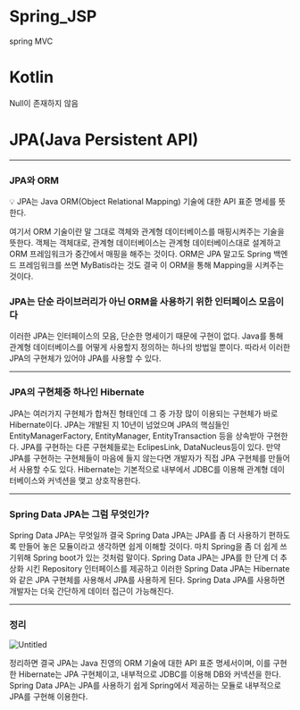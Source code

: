 # Spring_JSP
spring MVC
# Kotlin
Null이 존재하지 않음
# JPA(Java Persistent API)

---

### JPA와 ORM

<aside>
💡 JPA는 Java ORM(Object Relational Mapping) 기술에 대한 API 표준 명세를 뜻한다.

여기서 ORM 기술이란 말 그대로 객체와 관계형 데이터베이스를 매핑시켜주는 기술을 뜻한다. 
객체는 객체대로, 관계형 데이터베이스는 관계형 데이터베이스대로 설계하고 ORM 프레임워크가 중간에서 매핑을 해주는 것이다.
ORM은 JPA 말고도 Spring 백엔드 프레임워크를 쓰면 MyBatis라는 것도 결국 이 ORM을 통해 Mapping을 시켜주는 것이다.

</aside>

### JPA는 단순 라이브러리가 아닌 ORM을 사용하기 위한 인터페이스 모음이다

이러한 JPA는 인터페이스의 모음, 단순한 명세이기 때문에 구현이 없다. Java를 통해 관계형 데이터베이스를 어떻게 사용할지 정의하는 하나의 방법일 뿐이다. 따라서 이러한 JPA의 구현체가 있어야 JPA를 사용할 수 있다.

---

### JPA의 구현체중 하나인 Hibernate

JPA는 여러가지 구현체가 합쳐진 형태인데 그 중 가장 많이 이용되는 구현체가 바로 Hibernate이다. JPA는 개발된 지 10년이 넘었으며 JPA의 핵심들인 EntityManagerFactory, EntityManager, EntityTransaction 등을 상속받아 구현한다. JPA를 구현하는 다른 구현체들로는 EclipesLink, DataNucleus등이 있다. 만약 JPA를 구현하는 구현체들이 마음에 들지 않는다면 개발자가 직접 JPA 구현체를 만들어서 사용할 수도 있다. Hibernate는 기본적으로 내부에서 JDBC를 이용해 관계형 데이터베이스와 커넥션을 맺고 상호작용한다.

---

### Spring Data JPA는 그럼 무엇인가?

Spring Data JPA는 무엇일까 결국 Spring Data JPA는 JPA를 좀 더 사용하기 편하도록 만들어 놓은 모듈이라고 생각하면 쉽게 이해할 것이다. 마치 Spring을 좀 더 쉽게 쓰기위해 Spring boot가 있는 것처럼 말이다. Spring Data JPA는 JPA를 한 단계 더 추상화 시킨 Repository 인터페이스를 제공하고 이러한 Spring Data JPA는 Hibernate와 같은 JPA 구현체를 사용해서 JPA를 사용하게 된다. Spring Data JPA를 사용하면 개발자는 더욱 간단하게 데이터 접근이 가능해진다.

---

### 정리

![Untitled](https://prod-files-secure.s3.us-west-2.amazonaws.com/8bdcca35-4c35-419f-843c-b2a8560cad4d/3b6a7496-aa7c-4635-b4ec-5ad613d9f143/Untitled.png)

정리하면 결국 JPA는 Java 진영의 ORM 기술에 대한 API 표준 명세서이며, 이를 구현한 Hibernate는 JPA 구현체이고, 내부적으로 JDBC를 이용해 DB와 커넥션을 한다. Spring Data JPA는 JPA를 사용하기 쉽게 Spring에서 제공하는 모듈로 내부적으로 JPA를 구현해 이용한다.
